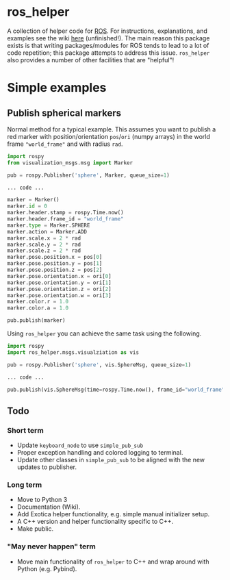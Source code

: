 # ros_helper

A collection of helper code for [ROS](https://www.ros.org/). For instructions, explanations, and examples see the wiki [here](https://github.com/cmower/ros_helper/wiki) (unfinished!). The main reason this package exists is that writing packages/modules for ROS tends to lead to a lot of code repetition; this package attempts to address this issue. `ros_helper` also provides a number of other facilities that are "helpful"!

# Simple examples

## Publish spherical markers

Normal method for a typical example. This  assumes you want to publish a red marker with position/orientation `pos`/`ori` (numpy arrays) in the world frame `"world_frame"` and with radius `rad`.
```python
import rospy
from visualization_msgs.msg import Marker

pub = rospy.Publisher('sphere', Marker, queue_size=1)

... code ...

marker = Marker()
marker.id = 0
marker.header.stamp = rospy.Time.now()
marker.header.frame_id = "world_frame"
marker.type = Marker.SPHERE
marker.action = Marker.ADD
marker.scale.x = 2 * rad
marker.scale.y = 2 * rad
marker.scale.z = 2 * rad
marker.pose.position.x = pos[0]
marker.pose.position.y = pos[1]
marker.pose.position.z = pos[2]
marker.pose.orientation.x = ori[0]
marker.pose.orientation.y = ori[1]
marker.pose.orientation.z = ori[2]
marker.pose.orientation.w = ori[3]
marker.color.r = 1.0
marker.color.a = 1.0

pub.publish(marker)
```

Using `ros_helper` you can achieve the same task using the following.
```python
import rospy
import ros_helper.msgs.visualziation as vis

pub = rospy.Publisher('sphere', vis.SphereMsg, queue_size=1)

... code ...

pub.publish(vis.SphereMsg(time=rospy.Time.now(), frame_id="world_frame", positon=pos, orientation=ori, radius=rad, color=[1, 0, 0, 1]))
```

## Todo

### Short term 

* Update `keyboard_node` to use `simple_pub_sub`
* Proper exception handling and colored logging to terminal.
* Update other classes in `simple_pub_sub` to be aligned with the new updates to publisher.

### Long term

* Move to Python 3
* Documentation (Wiki).
* Add Exotica helper functionality, e.g. simple manual initializer setup. 
* A C++ version and helper functionality specific to C++. 
* Make public.

### "May never happen" term

* Move main functionality of `ros_helper` to C++ and wrap around with Python (e.g. Pybind).

